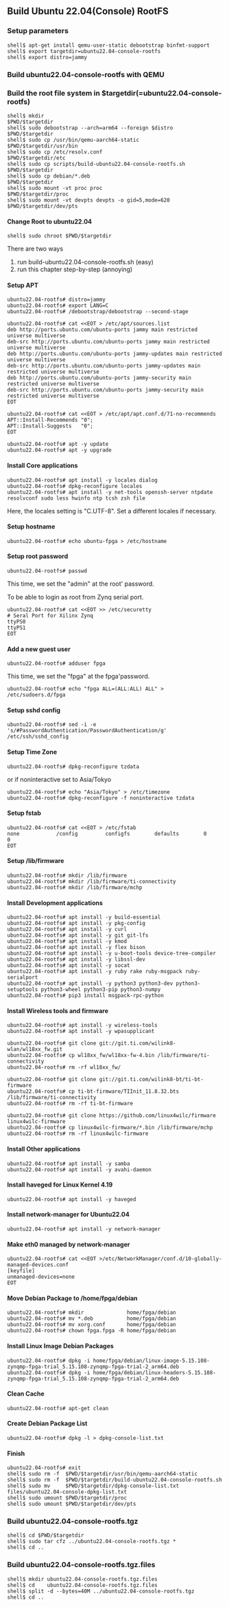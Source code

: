 ## Build Ubuntu 22.04(Console) RootFS

### Setup parameters 

```console
shell$ apt-get install qemu-user-static debootstrap binfmt-support
shell$ export targetdir=ubuntu22.04-console-rootfs
shell$ export distro=jammy
```

### Build ubuntu22.04-console-rootfs with QEMU

### Build the root file system in $targetdir(=ubuntu22.04-console-rootfs)

```console
shell$ mkdir                                               $PWD/$targetdir
shell$ sudo debootstrap --arch=arm64 --foreign $distro     $PWD/$targetdir
shell$ sudo cp /usr/bin/qemu-aarch64-static                $PWD/$targetdir/usr/bin
shell$ sudo cp /etc/resolv.conf                            $PWD/$targetdir/etc
shell$ sudo cp scripts/build-ubuntu22.04-console-rootfs.sh $PWD/$targetdir
shell$ sudo cp debian/*.deb                                $PWD/$targetdir
shell$ sudo mount -vt proc proc                            $PWD/$targetdir/proc
shell$ sudo mount -vt devpts devpts -o gid=5,mode=620      $PWD/$targetdir/dev/pts
````

#### Change Root to ubuntu22.04

```console
shell$ sudo chroot $PWD/$targetdir
```

There are two ways

1. run build-ubuntu22.04-console-rootfs.sh (easy)
2. run this chapter step-by-step (annoying)

#### Setup APT

````console
ubuntu22.04-rootfs# distro=jammy
ubuntu22.04-rootfs# export LANG=C
ubuntu22.04-rootfs# /debootstrap/debootstrap --second-stage
````

```console
ubuntu22.04-rootfs# cat <<EOT > /etc/apt/sources.list
deb http://ports.ubuntu.com/ubuntu-ports jammy main restricted universe multiverse
deb-src http://ports.ubuntu.com/ubuntu-ports jammy main restricted universe multiverse
deb http://ports.ubuntu.com/ubuntu-ports jammy-updates main restricted universe multiverse
deb-src http://ports.ubuntu.com/ubuntu-ports jammy-updates main restricted universe multiverse
deb http://ports.ubuntu.com/ubuntu-ports jammy-security main restricted universe multiverse
deb-src http://ports.ubuntu.com/ubuntu-ports jammy-security main restricted universe multiverse
EOT
```

```console
ubuntu22.04-rootfs# cat <<EOT > /etc/apt/apt.conf.d/71-no-recommends
APT::Install-Recommends "0";
APT::Install-Suggests   "0";
EOT
```

```console
ubuntu22.04-rootfs# apt -y update
ubuntu22.04-rootfs# apt -y upgrade
```

#### Install Core applications

```console
ubuntu22.04-rootfs# apt install -y locales dialog
ubuntu22.04-rootfs# dpkg-reconfigure locales
ubuntu22.04-rootfs# apt install -y net-tools openssh-server ntpdate resolvconf sudo less hwinfo ntp tcsh zsh file
```

Here, the locales setting is "C.UTF-8".
Set a different locales if necessary.

#### Setup hostname

```console
ubuntu22.04-rootfs# echo ubuntu-fpga > /etc/hostname
```

#### Setup root password

```console
ubuntu22.04-rootfs# passwd
```

This time, we set the "admin" at the root' password.

To be able to login as root from Zynq serial port.

```console
ubuntu22.04-rootfs# cat <<EOT >> /etc/securetty
# Seral Port for Xilinx Zynq
ttyPS0
ttyPS1
EOT
```

#### Add a new guest user

```console
ubuntu22.04-rootfs# adduser fpga
```

This time, we set the "fpga" at the fpga'password.

```console
ubuntu22.04-rootfs# echo "fpga ALL=(ALL:ALL) ALL" > /etc/sudoers.d/fpga
```

#### Setup sshd config

```console
ubuntu22.04-rootfs# sed -i -e 's/#PasswordAuthentication/PasswordAuthentication/g' /etc/ssh/sshd_config
```

#### Setup Time Zone

```console
ubuntu22.04-rootfs# dpkg-reconfigure tzdata
```

or if noninteractive set to Asia/Tokyo

```console
ubuntu22.04-rootfs# echo "Asia/Tokyo" > /etc/timezone
ubuntu22.04-rootfs# dpkg-reconfigure -f noninteractive tzdata
```

#### Setup fstab

```console
ubuntu22.04-rootfs# cat <<EOT > /etc/fstab
none            /config         configfs        defaults        0       0
EOT
```

#### Setup /lib/firmware

```console
ubuntu22.04-rootfs# mkdir /lib/firmware
ubuntu22.04-rootfs# mkdir /lib/firmware/ti-connectivity
ubuntu22.04-rootfs# mkdir /lib/firmware/mchp
```

#### Install Development applications

```console
ubuntu22.04-rootfs# apt install -y build-essential
ubuntu22.04-rootfs# apt install -y pkg-config
ubuntu22.04-rootfs# apt install -y curl
ubuntu22.04-rootfs# apt install -y git git-lfs
ubuntu22.04-rootfs# apt install -y kmod
ubuntu22.04-rootfs# apt install -y flex bison
ubuntu22.04-rootfs# apt install -y u-boot-tools device-tree-compiler
ubuntu22.04-rootfs# apt install -y libssl-dev
ubuntu22.04-rootfs# apt install -y socat
ubuntu22.04-rootfs# apt install -y ruby rake ruby-msgpack ruby-serialport
ubuntu22.04-rootfs# apt install -y python3 python3-dev python3-setuptools python3-wheel python3-pip python3-numpy
ubuntu22.04-rootfs# pip3 install msgpack-rpc-python
```

#### Install Wireless tools and firmware

```console
ubuntu22.04-rootfs# apt install -y wireless-tools
ubuntu22.04-rootfs# apt install -y wpasupplicant
```

```console
ubuntu22.04-rootfs# git clone git://git.ti.com/wilink8-wlan/wl18xx_fw.git
ubuntu22.04-rootfs# cp wl18xx_fw/wl18xx-fw-4.bin /lib/firmware/ti-connectivity
ubuntu22.04-rootfs# rm -rf wl18xx_fw/
```

```console
ubuntu22.04-rootfs# git clone git://git.ti.com/wilink8-bt/ti-bt-firmware
ubuntu22.04-rootfs# cp ti-bt-firmware/TIInit_11.8.32.bts /lib/firmware/ti-connectivity
ubuntu22.04-rootfs# rm -rf ti-bt-firmware
```

```console
ubuntu22.04-rootfs# git clone https://github.com/linux4wilc/firmware  linux4wilc-firmware  
ubuntu22.04-rootfs# cp linux4wilc-firmware/*.bin /lib/firmware/mchp
ubuntu22.04-rootfs# rm -rf linux4wilc-firmware  
```

#### Install Other applications

```console
ubuntu22.04-rootfs# apt install -y samba
ubuntu22.04-rootfs# apt install -y avahi-daemon
```

#### Install haveged for Linux Kernel 4.19

```console
ubuntu22.04-rootfs# apt install -y haveged
```

#### Install network-manager for Ubuntu22.04

```console
ubuntu22.04-rootfs# apt install -y network-manager
```

#### Make eth0 managed by network-manager

```console
ubuntu22.04-rootfs# cat <<EOT >/etc/NetworkManager/conf.d/10-globally-managed-devices.conf
[keyfile]
unmanaged-devices=none
EOT
```

#### Move Debian Package to /home/fpga/debian

```console
ubuntu22.04-rootfs# mkdir              home/fpga/debian
ubuntu22.04-rootfs# mv *.deb           home/fpga/debian
ubuntu22.04-rootfs# mv xorg.conf       home/fpga/debian
ubuntu22.04-rootfs# chown fpga.fpga -R home/fpga/debian
```

#### Install Linux Image Debian Packages

```console
ubuntu22.04-rootfs# dpkg -i home/fpga/debian/linux-image-5.15.108-zynqmp-fpga-trial_5.15.108-zynqmp-fpga-trial-2_arm64.deb
ubuntu22.04-rootfs# dpkg -i home/fpga/debian/linux-headers-5.15.108-zynqmp-fpga-trial_5.15.108-zynqmp-fpga-trial-2_arm64.deb
```

#### Clean Cache

```console
ubuntu22.04-rootfs# apt-get clean
```

#### Create Debian Package List

```console
ubuntu22.04-rootfs# dpkg -l > dpkg-console-list.txt
```

#### Finish

```console
ubuntu22.04-rootfs# exit
shell$ sudo rm -f  $PWD/$targetdir/usr/bin/qemu-aarch64-static
shell$ sudo rm -f  $PWD/$targetdir/build-ubuntu22.04-console-rootfs.sh
shell$ sudo mv     $PWD/$targetdir/dpkg-console-list.txt files/ubuntu22.04-console-dpkg-list.txt
shell$ sudo umount $PWD/$targetdir/proc
shell$ sudo umount $PWD/$targetdir/dev/pts
```

### Build ubuntu22.04-console-rootfs.tgz

```console
shell$ cd $PWD/$targetdir
shell$ sudo tar cfz ../ubuntu22.04-console-rootfs.tgz *
shell$ cd ..
```

### Build ubuntu22.04-console-rootfs.tgz.files

```console
shell$ mkdir ubuntu22.04-console-rootfs.tgz.files
shell$ cd    ubuntu22.04-console-rootfs.tgz.files
shell$ split -d --bytes=40M ../ubuntu22.04-console-rootfs.tgz
shell$ cd ..
```